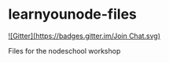learnyounode-files
==================
[![Gitter](https://badges.gitter.im/Join Chat.svg)](https://gitter.im/pajarraco/learnyounode-files?utm_source=badge&utm_medium=badge&utm_campaign=pr-badge&utm_content=badge)

Files for the nodeschool workshop
